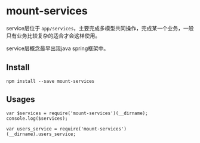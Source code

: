 # mount-services

 service层位于 `app/services`，主要完成多模型共同操作，完成某一个业务，一般只有业务比较复杂的适合才会这样使用。
 
 service层概念最早出现java spring框架中。

## Install

    npm install --save mount-services

## Usages

```
var $services = require('mount-services')(__dirname);
console.log($services);

var users_service = require('mount-services')(__dirname).users_service;
```